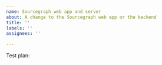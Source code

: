 ```yaml
---
name: Sourcegraph web app and server
about: A change to the Sourcegraph web app or the backend
title: ''
labels: ''
assignees: ''

---
```


<!-- Reminder: Have you updated the changelog? -->

Test plan: <!-- Required: What is the test plan for this change? -->
